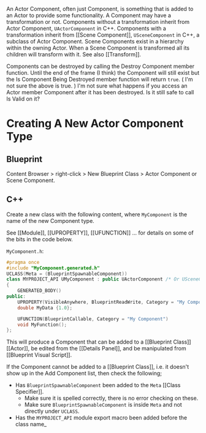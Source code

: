 An Actor Component, often just Component, is something that is added to an Actor to provide some functionality.
A Component may have a transformation or not.
Components without a transformation inherit from Actor Component, `UActorComponent` in C++.
Components with a transformation inherit from [[Scene Component]], `USceneComponent` in C++, a subclass of Actor Component.
Scene Components exist in a hierarchy within the owning Actor.
When a Scene Component is transformed all its children will transform with it.
See also [[Transform]].

Components can be destroyed by calling the Destroy Component member function.
Until the end of the frame (I think) the Component will still exist but the Is Component Being Destroyed member function will return `true`.
(
I'm not sure the above is true.
)
I'm not sure what happens if you access an Actor member Component after it has been destroyed.
Is it still safe to call Is Valid on it?


# Creating A New Actor Component Type

## Blueprint

Content Browser > right-click > New Blueprint Class > Actor Component or Scene Component.


## C++

Create a new class with the following content, where `MyComponent` is the name of the new Component type.

See [[Module]], [[UPROPERTY]], [[UFUNCTION]] ... for details on some of the bits in the code below.

`MyComponent.h`:
```cpp
#pragma once
#include "MyComponent.generated.h"
UCLASS(Meta = (BlueprintSpawnableComponent))
class MYPROJECT_API UMyComponent : public UActorComponent /* Or USceneComponent. */
{
	GENERATED_BODY()
public:
	UPROPERTY(VisibleAnywhere, BlueprintReadWrite, Category = "My Component")
	double MyData {1.0};

	UFUNCTION(BlueprintCallable, Category = "My Component")
	void MyFunction();
};
```

This will produce a Component that can be added to a [[Blueprint Class]] [[Actor]], be edited from the [[Details Panel]], and be manipulated from [[Blueprint Visual Script]].

If the Component cannot be added to a [[Blueprint Class]], i.e. it doesn't show up in the Add Component list, then check the following;
- Has `BlueprintSpawnableComponent` been added to the `Meta` [[Class Specifier]].
	- Make sure it is spelled correctly, there is no error checking on these.
	- Make sure `BlueprintSpawnableComponent` is inside `Meta` and not directly under `UCLASS`.
- Has the `MYPROJECT_API` module export macro been added before the class name_

